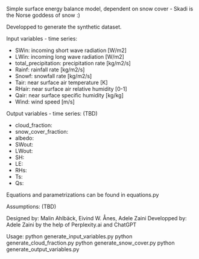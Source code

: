 Simple surface energy balance model, dependent on snow cover - Skadi is the Norse goddess of snow :)

Developped to generate the synthetic dataset.

Input variables - time series:

- SWin: incoming short wave radiation [W/m2]
- LWin: incoming long wave radiation [W/m2]
- total_precipitation: precipitation rate [kg/m2/s]
- Rainf: rainfall rate [kg/m2/s]
- Snowf: snowfall rate [kg/m2/s]
- Tair: near surface air temperature [K]
- RHair: near surface air relative humidity [0-1]
- Qair: near surface specific humidity [kg/kg]
- Wind: wind speed [m/s]

Output variables - time series: (TBD)

- cloud_fraction:
- snow_cover_fraction:
- albedo:
- SWout:
- LWout:
- SH:
- LE:
- RHs:
- Ts:
- Qs:

Equations and parametrizations can be found in equations.py

Assumptions: (TBD)

Designed by: Malin Ahlbäck, Eivind W. Ånes, Adele Zaini
Developped by: Adele Zaini by the help of Perplexity.ai and ChatGPT

Usage:
python generate_input_variables.py
python generate_cloud_fraction.py
python generate_snow_cover.py
python generate_output_variables.py
